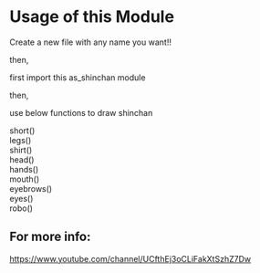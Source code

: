 # Usage of this Module

Create a new file with any name you want!!

then,

first import this as_shinchan module

then,

use below functions to draw shinchan

short() <br/>
legs()  <br/>
shirt() <br/>
head()  <br/>
hands() <br/>
mouth() <br/>
eyebrows()  <br/>
eyes()  <br/>
robo()  <br/>



## For more info:
https://www.youtube.com/channel/UCfthEj3oCLiFakXtSzhZ7Dw
